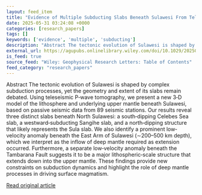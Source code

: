 ```yaml
---
layout: feed_item
title: "Evidence of Multiple Subducting Slabs Beneath Sulawesi From Teleseismic P‐Wave Tomography"
date: 2025-05-31 03:24:08 +0000
categories: [research_papers]
tags: []
keywords: ['evidence', 'multiple', 'subducting']
description: "Abstract The tectonic evolution of Sulawesi is shaped by complex subduction processes, yet the geometry and extent of its slabs remain debated"
external_url: https://agupubs.onlinelibrary.wiley.com/doi/10.1029/2025GL115393?af=R
is_feed: true
source_feed: "Wiley: Geophysical Research Letters: Table of Contents"
feed_category: "research_papers"
---
```


Abstract The tectonic evolution of Sulawesi is shaped by complex subduction processes, yet the geometry and extent of its slabs remain debated. Using teleseismic P‐wave tomography, we present a new 3‐D model of the lithosphere and underlying upper mantle beneath Sulawesi, based on passive seismic data from 89 seismic stations. Our results reveal three distinct slabs beneath North Sulawesi: a south‐dipping Celebes Sea slab, a westward‐subducting Sangihe slab, and a north‐dipping structure that likely represents the Sula slab. We also identify a prominent low‐velocity anomaly beneath the East Arm of Sulawesi (∼200–500 km depth), which we interpret as the inflow of deep mantle required as extension occurred. Furthermore, a separate low‐velocity anomaly beneath the Tambarana Fault suggests it to be a major lithospheric‐scale structure that extends down into the upper mantle. These findings provide new constraints on subduction dynamics and highlight the role of deep mantle processes in driving surface magmatism.

[Read original article](https://agupubs.onlinelibrary.wiley.com/doi/10.1029/2025GL115393?af=R)
